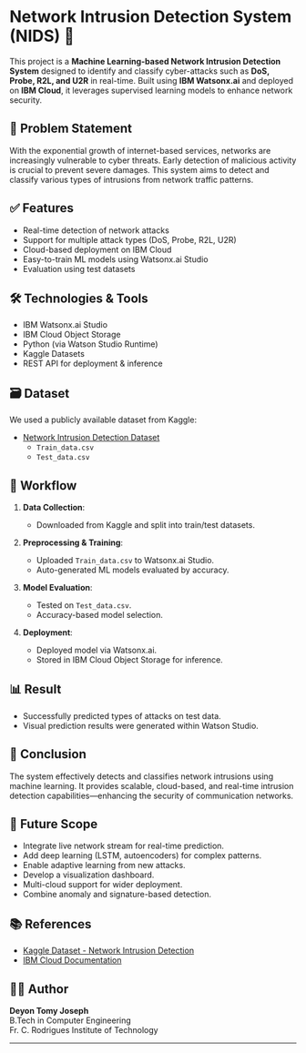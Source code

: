 # Network Intrusion Detection System (NIDS) 🚨

This project is a **Machine Learning-based Network Intrusion Detection System** designed to identify and classify cyber-attacks such as **DoS, Probe, R2L, and U2R** in real-time. Built using **IBM Watsonx.ai** and deployed on **IBM Cloud**, it leverages supervised learning models to enhance network security.

## 🧠 Problem Statement

With the exponential growth of internet-based services, networks are increasingly vulnerable to cyber threats. Early detection of malicious activity is crucial to prevent severe damages. This system aims to detect and classify various types of intrusions from network traffic patterns.

## ✅ Features

- Real-time detection of network attacks
- Support for multiple attack types (DoS, Probe, R2L, U2R)
- Cloud-based deployment on IBM Cloud
- Easy-to-train ML models using Watsonx.ai Studio
- Evaluation using test datasets

## 🛠️ Technologies & Tools

- IBM Watsonx.ai Studio
- IBM Cloud Object Storage
- Python (via Watson Studio Runtime)
- Kaggle Datasets
- REST API for deployment & inference

## 🗃️ Dataset

We used a publicly available dataset from Kaggle:

- [Network Intrusion Detection Dataset](https://www.kaggle.com/datasets/sampadab17/network-intrusion-detection)
  - `Train_data.csv`
  - `Test_data.csv`

## 🧪 Workflow

1. **Data Collection**:
   - Downloaded from Kaggle and split into train/test datasets.
   
2. **Preprocessing & Training**:
   - Uploaded `Train_data.csv` to Watsonx.ai Studio.
   - Auto-generated ML models evaluated by accuracy.

3. **Model Evaluation**:
   - Tested on `Test_data.csv`.
   - Accuracy-based model selection.

4. **Deployment**:
   - Deployed model via Watsonx.ai.
   - Stored in IBM Cloud Object Storage for inference.

## 📊 Result

- Successfully predicted types of attacks on test data.
- Visual prediction results were generated within Watson Studio.

## 🎯 Conclusion

The system effectively detects and classifies network intrusions using machine learning. It provides scalable, cloud-based, and real-time intrusion detection capabilities—enhancing the security of communication networks.

## 🔮 Future Scope

- Integrate live network stream for real-time prediction.
- Add deep learning (LSTM, autoencoders) for complex patterns.
- Enable adaptive learning from new attacks.
- Develop a visualization dashboard.
- Multi-cloud support for wider deployment.
- Combine anomaly and signature-based detection.

## 📚 References

- [Kaggle Dataset - Network Intrusion Detection](https://www.kaggle.com/datasets/sampadab17/network-intrusion-detection)
- [IBM Cloud Documentation](https://cloud.ibm.com/docs)

## 👨‍💻 Author

**Deyon Tomy Joseph**  
B.Tech in Computer Engineering  
Fr. C. Rodrigues Institute of Technology

---

